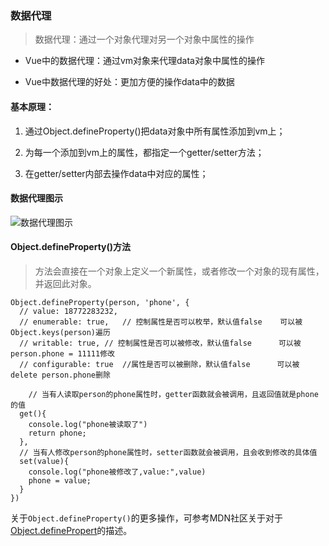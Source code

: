 ### 数据代理

> 数据代理：通过一个对象代理对另一个对象中属性的操作

- Vue中的数据代理：通过vm对象来代理data对象中属性的操作

- Vue中数据代理的好处：更加方便的操作data中的数据

#### 基本原理：

1. 通过Object.defineProperty()把data对象中所有属性添加到vm上；

2. 为每一个添加到vm上的属性，都指定一个getter/setter方法；

3. 在getter/setter内部去操作data中对应的属性；

#### 数据代理图示

![数据代理图示](https://tva1.sinaimg.cn/large/e6c9d24egy1h2hvbdmhgbj21610u0acl.jpg)

#### Object.defineProperty()方法

> 方法会直接在一个对象上定义一个新属性，或者修改一个对象的现有属性，并返回此对象。

```
Object.defineProperty(person, 'phone', {
  // value: 18772283232,
  // enumerable: true,   // 控制属性是否可以枚举，默认值false    可以被Object.keys(person)遍历
  // writable: true, // 控制属性是否可以被修改，默认值false      可以被person.phone = 11111修改
  // configurable: true  //属性是否可以被删除，默认值false      可以被delete person.phone删除

	// 当有人读取person的phone属性时，getter函数就会被调用，且返回值就是phone的值
  get(){
    console.log("phone被读取了")
    return phone;
  },
  // 当有人修改person的phone属性时，setter函数就会被调用，且会收到修改的具体值
  set(value){
    console.log("phone被修改了,value:",value)
    phone = value;
  }
})
```

关于`Object.defineProperty()`的更多操作，可参考MDN社区关于对于[Object.definePropert](https://developer.mozilla.org/zh-CN/docs/Web/JavaScript/Reference/Global_Objects/Object/defineProperty)的描述。


